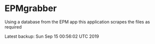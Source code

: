 # EPMgrabber
Using a database from the EPM app this application scrapes the files as required


Latest backup: Sun Sep 15 00:56:02 UTC 2019
